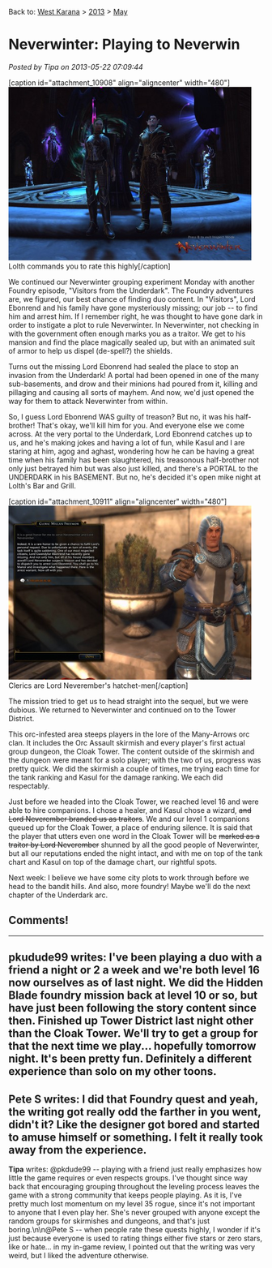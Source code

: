 Back to: [West Karana](/posts/westkarana.md) > [2013](/posts/2013/westkarana.md) > [May](./westkarana.md)
# Neverwinter: Playing to Neverwin

*Posted by Tipa on 2013-05-22 07:09:44*

[caption id="attachment\_10908" align="aligncenter" width="480"][![Lolth commands you to rate this highly](../../../uploads/2013/05/GameClient-2013-05-20-19-43-25-38-480x342.jpg)](../../../uploads/2013/05/GameClient-2013-05-20-19-43-25-38.jpg) Lolth commands you to rate this highly[/caption]

We continued our Neverwinter grouping experiment Monday with another Foundry episode, "Visitors from the Underdark". The Foundry adventures are, we figured, our best chance of finding duo content. In "Visitors", Lord Ebonrend and his family have gone mysteriously missing; our job -- to find him and arrest him. If I remember right, he was thought to have gone dark in order to instigate a plot to rule Neverwinter. In Neverwinter, not checking in with the government often enough marks you as a traitor. We get to his mansion and find the place magically sealed up, but with an animated suit of armor to help us dispel (de-spell?) the shields.

Turns out the missing Lord Ebonrend had sealed the place to stop an invasion from the Underdark! A portal had been opened in one of the many sub-basements, and drow and their minions had poured from it, killing and pillaging and causing all sorts of mayhem. And now, we'd just opened the way for them to attack Neverwinter from within.

So, I guess Lord Ebonrend WAS guilty of treason? But no, it was his half-brother! That's okay, we'll kill him for you. And everyone else we come across. At the very portal to the Underdark, Lord Ebonrend catches up to us, and he's making jokes and having a lot of fun, while Kasul and I are staring at him, agog and aghast, wondering how he can be having a great time when his family has been slaughtered, his treasonous half-brother not only just betrayed him but was also just killed, and there's a PORTAL to the UNDERDARK in his BASEMENT. But no, he's decided it's open mike night at Lolth's Bar and Grill.

[caption id="attachment\_10911" align="aligncenter" width="480"][![Clerics are Lord Neverember's hatchet-men](../../../uploads/2013/05/GameClient-2013-05-20-19-15-37-24-480x343.jpg)](../../../uploads/2013/05/GameClient-2013-05-20-19-15-37-24.jpg) Clerics are Lord Neverember's hatchet-men[/caption]

The mission tried to get us to head straight into the sequel, but we were dubious. We returned to Neverwinter and continued on to the Tower District.

This orc-infested area steeps players in the lore of the Many-Arrows orc clan. It includes the Orc Assault skirmish and every player's first actual group dungeon, the Cloak Tower. The content outside of the skirmish and the dungeon were meant for a solo player; with the two of us, progress was pretty quick. We did the skirmish a couple of times, me trying each time for the tank ranking and Kasul for the damage ranking. We each did respectably. 

Just before we headed into the Cloak Tower, we reached level 16 and were able to hire companions. I chose a healer, and Kasul chose a wizard, ~~and Lord Neverember branded us as traitors~~. We and our level 1 companions queued up for the Cloak Tower, a place of enduring silence. It is said that the player that utters even one word in the Cloak Tower will be ~~marked as a traitor by Lord Neverember~~ shunned by all the good people of Neverwinter, but all our reputations ended the night intact, and with me on top of the tank chart and Kasul on top of the damage chart, our rightful spots.

Next week: I believe we have some city plots to work through before we head to the bandit hills. And also, more foundry! Maybe we'll do the next chapter of the Underdark arc. 
## Comments!
---
**pkudude99** writes: I've been playing a duo with a friend a night or 2 a week and we're both level 16 now ourselves as of last night.  We did the Hidden Blade foundry mission back at level 10 or so, but have just been following the story content since then.  Finished up Tower District last night other than the Cloak Tower.  We'll try to get a group for that the next time we play... hopefully tomorrow night.  It's been pretty fun.  Definitely a different experience than solo on my other toons.
---
**Pete S** writes: I did that Foundry quest and yeah, the writing got really odd the farther in you went, didn't it? Like the designer got bored and started to amuse himself or something. I felt it really took away from the experience.
---
**Tipa** writes: @pkdude99 -- playing with a friend just really emphasizes how little the game requires or even respects groups. I've thought since way back that encouraging grouping throughout the leveling process leaves the game with a strong community that keeps people playing. As it is, I've pretty much lost momentum on my level 35 rogue, since it's not important to anyone that I even play her. She's never grouped with anyone except the random groups for skirmishes and dungeons, and that's just boring.\n\n@Pete S -- when people rate these quests highly, I wonder if it's just because everyone is used to rating things either five stars or zero stars, like or hate... in my in-game review, I pointed out that the writing was very weird, but I liked the adventure otherwise.
